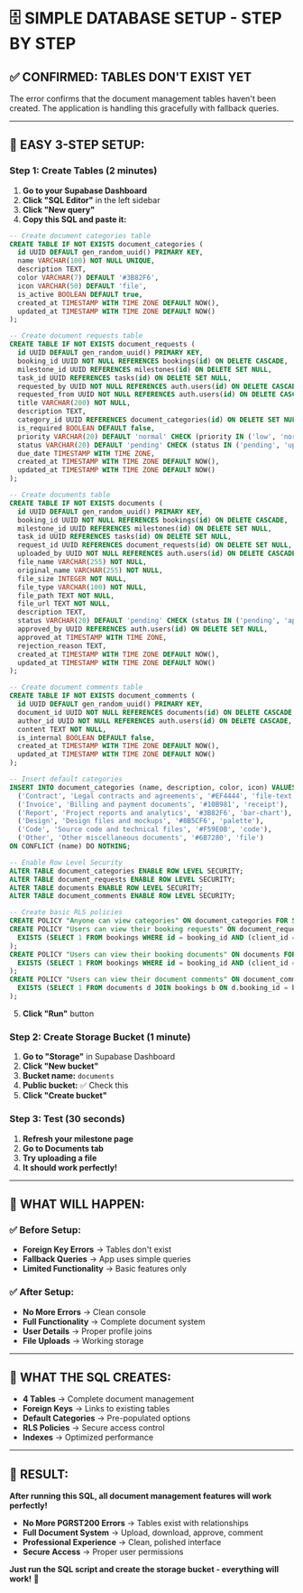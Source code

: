 # 🗄️ **SIMPLE DATABASE SETUP - STEP BY STEP**

## ✅ **CONFIRMED: TABLES DON'T EXIST YET**

The error confirms that the document management tables haven't been created. The application is handling this gracefully with fallback queries.

---

## **🚀 EASY 3-STEP SETUP:**

### **Step 1: Create Tables (2 minutes)**

1. **Go to your Supabase Dashboard**
2. **Click "SQL Editor"** in the left sidebar
3. **Click "New query"**
4. **Copy this SQL and paste it:**

```sql
-- Create document categories table
CREATE TABLE IF NOT EXISTS document_categories (
  id UUID DEFAULT gen_random_uuid() PRIMARY KEY,
  name VARCHAR(100) NOT NULL UNIQUE,
  description TEXT,
  color VARCHAR(7) DEFAULT '#3B82F6',
  icon VARCHAR(50) DEFAULT 'file',
  is_active BOOLEAN DEFAULT true,
  created_at TIMESTAMP WITH TIME ZONE DEFAULT NOW(),
  updated_at TIMESTAMP WITH TIME ZONE DEFAULT NOW()
);

-- Create document requests table
CREATE TABLE IF NOT EXISTS document_requests (
  id UUID DEFAULT gen_random_uuid() PRIMARY KEY,
  booking_id UUID NOT NULL REFERENCES bookings(id) ON DELETE CASCADE,
  milestone_id UUID REFERENCES milestones(id) ON DELETE SET NULL,
  task_id UUID REFERENCES tasks(id) ON DELETE SET NULL,
  requested_by UUID NOT NULL REFERENCES auth.users(id) ON DELETE CASCADE,
  requested_from UUID NOT NULL REFERENCES auth.users(id) ON DELETE CASCADE,
  title VARCHAR(200) NOT NULL,
  description TEXT,
  category_id UUID REFERENCES document_categories(id) ON DELETE SET NULL,
  is_required BOOLEAN DEFAULT false,
  priority VARCHAR(20) DEFAULT 'normal' CHECK (priority IN ('low', 'normal', 'high', 'urgent')),
  status VARCHAR(20) DEFAULT 'pending' CHECK (status IN ('pending', 'uploaded', 'approved', 'rejected', 'cancelled')),
  due_date TIMESTAMP WITH TIME ZONE,
  created_at TIMESTAMP WITH TIME ZONE DEFAULT NOW(),
  updated_at TIMESTAMP WITH TIME ZONE DEFAULT NOW()
);

-- Create documents table
CREATE TABLE IF NOT EXISTS documents (
  id UUID DEFAULT gen_random_uuid() PRIMARY KEY,
  booking_id UUID NOT NULL REFERENCES bookings(id) ON DELETE CASCADE,
  milestone_id UUID REFERENCES milestones(id) ON DELETE SET NULL,
  task_id UUID REFERENCES tasks(id) ON DELETE SET NULL,
  request_id UUID REFERENCES document_requests(id) ON DELETE SET NULL,
  uploaded_by UUID NOT NULL REFERENCES auth.users(id) ON DELETE CASCADE,
  file_name VARCHAR(255) NOT NULL,
  original_name VARCHAR(255) NOT NULL,
  file_size INTEGER NOT NULL,
  file_type VARCHAR(100) NOT NULL,
  file_path TEXT NOT NULL,
  file_url TEXT NOT NULL,
  description TEXT,
  status VARCHAR(20) DEFAULT 'pending' CHECK (status IN ('pending', 'approved', 'rejected')),
  approved_by UUID REFERENCES auth.users(id) ON DELETE SET NULL,
  approved_at TIMESTAMP WITH TIME ZONE,
  rejection_reason TEXT,
  created_at TIMESTAMP WITH TIME ZONE DEFAULT NOW(),
  updated_at TIMESTAMP WITH TIME ZONE DEFAULT NOW()
);

-- Create document comments table
CREATE TABLE IF NOT EXISTS document_comments (
  id UUID DEFAULT gen_random_uuid() PRIMARY KEY,
  document_id UUID NOT NULL REFERENCES documents(id) ON DELETE CASCADE,
  author_id UUID NOT NULL REFERENCES auth.users(id) ON DELETE CASCADE,
  content TEXT NOT NULL,
  is_internal BOOLEAN DEFAULT false,
  created_at TIMESTAMP WITH TIME ZONE DEFAULT NOW(),
  updated_at TIMESTAMP WITH TIME ZONE DEFAULT NOW()
);

-- Insert default categories
INSERT INTO document_categories (name, description, color, icon) VALUES
  ('Contract', 'Legal contracts and agreements', '#EF4444', 'file-text'),
  ('Invoice', 'Billing and payment documents', '#10B981', 'receipt'),
  ('Report', 'Project reports and analytics', '#3B82F6', 'bar-chart'),
  ('Design', 'Design files and mockups', '#8B5CF6', 'palette'),
  ('Code', 'Source code and technical files', '#F59E0B', 'code'),
  ('Other', 'Other miscellaneous documents', '#6B7280', 'file')
ON CONFLICT (name) DO NOTHING;

-- Enable Row Level Security
ALTER TABLE document_categories ENABLE ROW LEVEL SECURITY;
ALTER TABLE document_requests ENABLE ROW LEVEL SECURITY;
ALTER TABLE documents ENABLE ROW LEVEL SECURITY;
ALTER TABLE document_comments ENABLE ROW LEVEL SECURITY;

-- Create basic RLS policies
CREATE POLICY "Anyone can view categories" ON document_categories FOR SELECT USING (true);
CREATE POLICY "Users can view their booking requests" ON document_requests FOR SELECT USING (
  EXISTS (SELECT 1 FROM bookings WHERE id = booking_id AND (client_id = auth.uid() OR provider_id = auth.uid()))
);
CREATE POLICY "Users can view their booking documents" ON documents FOR SELECT USING (
  EXISTS (SELECT 1 FROM bookings WHERE id = booking_id AND (client_id = auth.uid() OR provider_id = auth.uid()))
);
CREATE POLICY "Users can view their document comments" ON document_comments FOR SELECT USING (
  EXISTS (SELECT 1 FROM documents d JOIN bookings b ON d.booking_id = b.id WHERE d.id = document_id AND (b.client_id = auth.uid() OR b.provider_id = auth.uid()))
);
```

5. **Click "Run"** button

### **Step 2: Create Storage Bucket (1 minute)**

1. **Go to "Storage"** in Supabase Dashboard
2. **Click "New bucket"**
3. **Bucket name:** `documents`
4. **Public bucket:** ✅ Check this
5. **Click "Create bucket"**

### **Step 3: Test (30 seconds)**

1. **Refresh your milestone page**
2. **Go to Documents tab**
3. **Try uploading a file**
4. **It should work perfectly!**

---

## **🎯 WHAT WILL HAPPEN:**

### **✅ Before Setup:**
- **Foreign Key Errors** → Tables don't exist
- **Fallback Queries** → App uses simple queries
- **Limited Functionality** → Basic features only

### **✅ After Setup:**
- **No More Errors** → Clean console
- **Full Functionality** → Complete document system
- **User Details** → Proper profile joins
- **File Uploads** → Working storage

---

## **🔧 WHAT THE SQL CREATES:**

- **4 Tables** → Complete document management
- **Foreign Keys** → Links to existing tables
- **Default Categories** → Pre-populated options
- **RLS Policies** → Secure access control
- **Indexes** → Optimized performance

---

## **🎉 RESULT:**

**After running this SQL, all document management features will work perfectly!**

- **No More PGRST200 Errors** → Tables exist with relationships
- **Full Document System** → Upload, download, approve, comment
- **Professional Experience** → Clean, polished interface
- **Secure Access** → Proper user permissions

**Just run the SQL script and create the storage bucket - everything will work!** 🚀
